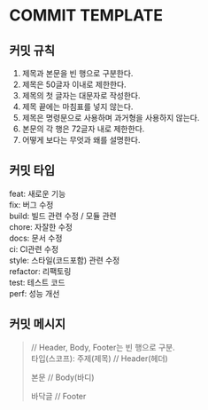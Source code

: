 # COMMIT TEMPLATE

## 커밋 규칙

1. 제목과 본문을 빈 행으로 구분한다.
2. 제목은 50글자 이내로 제한한다.
3. 제목의 첫 글자는 대문자로 작성한다.
4. 제목 끝에는 마침표를 넣지 않는다.
5. 제목은 명령문으로 사용하며 과거형을 사용하지 않는다.
6. 본문의 각 행은 72글자 내로 제한한다.
7. 어떻게 보다는 무엇과 왜를 설명한다.

## 커밋 타입
feat: 새로운 기능<br/>
fix: 버그 수정<br/>
build: 빌드 관련 수정 / 모듈 관련<br/>
chore: 자잘한 수정<br/>
docs: 문서 수정<br/>
ci: CI관련 수정<br/>
style: 스타일(코드포함) 관련 수정<br/>
refactor: 리팩토링<br/>
test: 테스트 코드<br/>
perf: 성능 개선 <br/>

## 커밋 메시지
> // Header, Body, Footer는 빈 행으로 구분.
><br/>
> 타입(스코프): 주제(제목) // Header(헤더)
> 
> 본문 // Body(바디)
> 
> 바닥글 // Footer